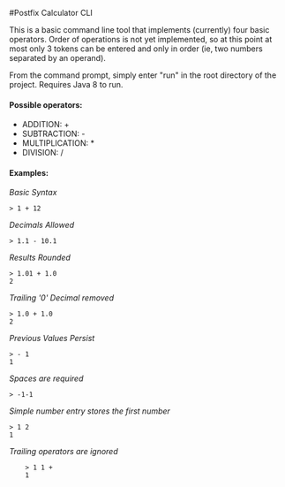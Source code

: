 #Postfix Calculator CLI

This is a basic command line tool that implements 
(currently) four basic operators. Order of operations
is not yet implemented, so at this point at most 
only 3 tokens can be entered and only in order 
(ie, two numbers separated by an operand).

From the command prompt, simply enter "run" in the root directory of the project.
Requires Java 8 to run.

#### Possible operators: 
* ADDITION: +
* SUBTRACTION: -
* MULTIPLICATION: * 
* DIVISION: /

#### Examples:
  
*Basic Syntax*

    > 1 + 12
*Decimals Allowed*

    > 1.1 - 10.1 
        
*Results Rounded*

    > 1.01 + 1.0
    2 

*Trailing '0' Decimal removed* 
    
    > 1.0 + 1.0
    2
     
*Previous Values Persist*
 
    > - 1
    1
     
*Spaces are required*
 
    > -1-1 

*Simple number entry stores the first number*
 
    > 1 2
    1
         
*Trailing operators are ignored*
 
        > 1 1 +
        1
        